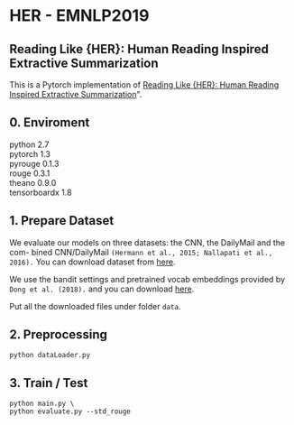 # HER - EMNLP2019
## Reading Like {HER}: Human Reading Inspired Extractive Summarization
This is a Pytorch implementation of [Reading Like {HER}: Human Reading Inspired Extractive Summarization](https://www.aclweb.org/anthology/D19-1300.pdf)". 

## 0. Enviroment
python 2.7\
pytorch 1.3\
pyrouge 0.1.3\
rouge 0.3.1 \
theano 0.9.0 \
tensorboardx 1.8
 
## 1. Prepare Dataset 
We evaluate our models on three datasets: the CNN, the DailyMail and the com- bined CNN/DailyMail ```(Hermann et al., 2015; Nallapati et al., 2016).``` You can download dataset from [here](https://github.com/JafferWilson/Process-Data-of-CNN-DailyMail).

We use the bandit settings and pretrained vocab embeddings provided by ```Dong et al. (2018).``` and you can download [here](https://drive.google.com/file/d/1W0QQkz5VNCk-YAnpSRc0ONFgR5SPGDA8/view?usp=sharing). 

Put all the downloaded files under folder ``data``.

## 2. Preprocessing
```
python dataLoader.py
```

## 3. Train / Test
```
python main.py \
python evaluate.py --std_rouge

```


